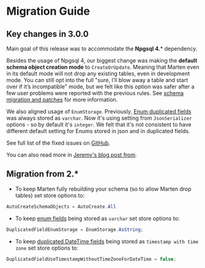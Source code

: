 # Migration Guide

## Key changes in 3.0.0

Main goal of this release was to accommodate the **Npgsql 4.*** dependency.

Besides the usage of Npgsql 4, our biggest change was making the **default schema object creation mode** to `CreateOrUpdate`. Meaning that Marten even in its default mode will not drop any existing tables, even in development mode. You can still opt into the full "sure, I’ll blow away a table and start over if it’s incompatible" mode, but we felt like this option was safer after a few user problems were reported with the previous rules. See [schema migration and patches](/guide/schema/migrations) for more information.

We also aligned usage of `EnumStorage`. Previously, [Enum duplicated fields](/guide/documents/indexing/duplicated-fields) was always stored as `varchar`. Now it's using setting from `JsonSerializer` options - so by default it's `integer`. We felt that it's not consistent to have different default setting for Enums stored in json and in duplicated fields.

See full list of the fixed issues on [GitHub](https://github.com/JasperFx/marten/milestone/26?closed=1).

You can also read more in [Jeremy's blog post from](https://jeremydmiller.com/2018/09/27/marten-3-0-is-released-and-introducing-the-new-core-team/).

## Migration from 2.*

* To keep Marten fully rebuilding your schema (so to allow Marten drop tables) set store options to:

```csharp
AutoCreateSchemaObjects = AutoCreate.All
```

* To keep [enum fields](/guide/documents/indexing/duplicated-fields) being stored as `varchar` set store options to:

```csharp
DuplicatedFieldEnumStorage = EnumStorage.AsString;
```

* To keep [duplicated DateTime fields](/guide/documents/indexing/duplicated-fields) being stored as `timestamp with time zone` set store options to:

```csharp
DuplicatedFieldUseTimestampWithoutTimeZoneForDateTime = false;
```
